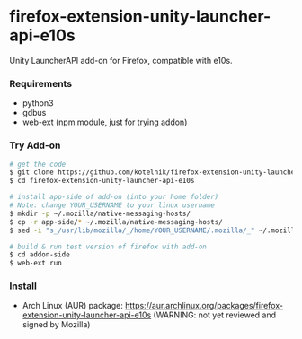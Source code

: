 # firefox-extension-unity-launcher-api-e10s
Unity LauncherAPI add-on for Firefox, compatible with e10s.

### Requirements
  - python3
  - gdbus
  - web-ext (npm module, just for trying addon)

### Try Add-on

```sh
# get the code
$ git clone https://github.com/kotelnik/firefox-extension-unity-launcher-api-e10s
$ cd firefox-extension-unity-launcher-api-e10s

# install app-side of add-on (into your home folder)
# Note: change YOUR_USERNAME to your linux username
$ mkdir -p ~/.mozilla/native-messaging-hosts/
$ cp -r app-side/* ~/.mozilla/native-messaging-hosts/
$ sed -i "s_/usr/lib/mozilla/_/home/YOUR_USERNAME/.mozilla/_" ~/.mozilla/native-messaging-hosts/launcher_api_firefox_stdin.py.json

# build & run test version of firefox with add-on
$ cd addon-side
$ web-ext run
```

### Install
  - Arch Linux (AUR) package: https://aur.archlinux.org/packages/firefox-extension-unity-launcher-api-e10s (WARNING: not yet reviewed and signed by Mozilla)

